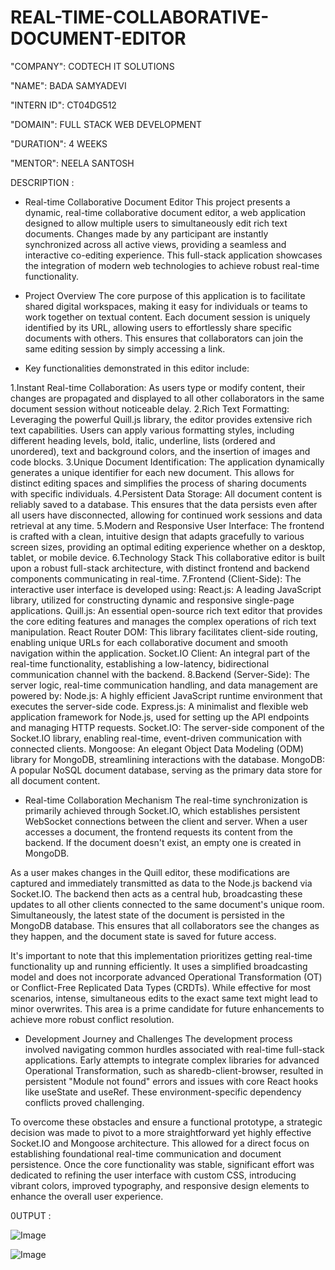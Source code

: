 # REAL-TIME-COLLABORATIVE-DOCUMENT-EDITOR

"COMPANY": CODTECH IT SOLUTIONS

"NAME": BADA SAMYADEVI

"INTERN ID": CT04DG512

"DOMAIN": FULL STACK WEB DEVELOPMENT

"DURATION": 4 WEEKS

"MENTOR": NEELA SANTOSH

DESCRIPTION :
* Real-time Collaborative Document Editor
This project presents a dynamic, real-time collaborative document editor, a web application designed to allow multiple users to simultaneously edit rich text documents. Changes made by any participant are instantly synchronized across all active views, providing a seamless and interactive co-editing experience. This full-stack application showcases the integration of modern web technologies to achieve robust real-time functionality.

* Project Overview
The core purpose of this application is to facilitate shared digital workspaces, making it easy for individuals or teams to work together on textual content. Each document session is uniquely identified by its URL, allowing users to effortlessly share specific documents with others. This ensures that collaborators can join the same editing session by simply accessing a link.

* Key functionalities demonstrated in this editor include:

1.Instant Real-time Collaboration: As users type or modify content, their changes are propagated and displayed to all other collaborators in the same document session without noticeable delay.
2.Rich Text Formatting: Leveraging the powerful Quill.js library, the editor provides extensive rich text capabilities. Users can apply various formatting styles, including different heading levels, bold, italic, underline, lists (ordered and unordered), text and background colors, and the insertion of images and code blocks.
3.Unique Document Identification: The application dynamically generates a unique identifier for each new document. This allows for distinct editing spaces and simplifies the process of sharing documents with specific individuals.
4.Persistent Data Storage: All document content is reliably saved to a database. This ensures that the data persists even after all users have disconnected, allowing for continued work sessions and data retrieval at any time.
5.Modern and Responsive User Interface: The frontend is crafted with a clean, intuitive design that adapts gracefully to various screen sizes, providing an optimal editing experience whether on a desktop, tablet, or mobile device.
6.Technology Stack
This collaborative editor is built upon a robust full-stack architecture, with distinct frontend and backend components communicating in real-time.
7.Frontend (Client-Side):
The interactive user interface is developed using:
React.js: A leading JavaScript library, utilized for constructing dynamic and responsive single-page applications.
Quill.js: An essential open-source rich text editor that provides the core editing features and manages the complex operations of rich text manipulation.
React Router DOM: This library facilitates client-side routing, enabling unique URLs for each collaborative document and smooth navigation within the application.
Socket.IO Client: An integral part of the real-time functionality, establishing a low-latency, bidirectional communication channel with the backend.
8.Backend (Server-Side):
The server logic, real-time communication handling, and data management are powered by:
Node.js: A highly efficient JavaScript runtime environment that executes the server-side code.
Express.js: A minimalist and flexible web application framework for Node.js, used for setting up the API endpoints and managing HTTP requests.
Socket.IO: The server-side component of the Socket.IO library, enabling real-time, event-driven communication with connected clients.
Mongoose: An elegant Object Data Modeling (ODM) library for MongoDB, streamlining interactions with the database.
MongoDB: A popular NoSQL document database, serving as the primary data store for all document content.

* Real-time Collaboration Mechanism
The real-time synchronization is primarily achieved through Socket.IO, which establishes persistent WebSocket connections between the client and server. When a user accesses a document, the frontend requests its content from the backend. If the document doesn't exist, an empty one is created in MongoDB.

As a user makes changes in the Quill editor, these modifications are captured and immediately transmitted as data to the Node.js backend via Socket.IO. The backend then acts as a central hub, broadcasting these updates to all other clients connected to the same document's unique room. Simultaneously, the latest state of the document is persisted in the MongoDB database. This ensures that all collaborators see the changes as they happen, and the document state is saved for future access.

It's important to note that this implementation prioritizes getting real-time functionality up and running efficiently. It uses a simplified broadcasting model and does not incorporate advanced Operational Transformation (OT) or Conflict-Free Replicated Data Types (CRDTs). While effective for most scenarios, intense, simultaneous edits to the exact same text might lead to minor overwrites. This area is a prime candidate for future enhancements to achieve more robust conflict resolution.

* Development Journey and Challenges
The development process involved navigating common hurdles associated with real-time full-stack applications. Early attempts to integrate complex libraries for advanced Operational Transformation, such as sharedb-client-browser, resulted in persistent "Module not found" errors and issues with core React hooks like useState and useRef. These environment-specific dependency conflicts proved challenging.

To overcome these obstacles and ensure a functional prototype, a strategic decision was made to pivot to a more straightforward yet highly effective Socket.IO and Mongoose architecture. This allowed for a direct focus on establishing foundational real-time communication and document persistence. Once the core functionality was stable, significant effort was dedicated to refining the user interface with custom CSS, introducing vibrant colors, improved typography, and responsive design elements to enhance the overall user experience.

0UTPUT :

![Image](https://github.com/user-attachments/assets/8b3a54e0-887f-4e65-8566-4fed3718c0a8)

![Image](https://github.com/user-attachments/assets/c27c5079-157e-4893-a2f4-96b968afbe68)
